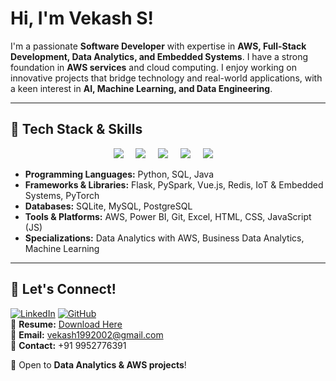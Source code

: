# Hi, I'm Vekash S!

I'm a passionate **Software Developer** with expertise in **AWS, Full-Stack Development, Data Analytics, and Embedded Systems**. I have a strong foundation in **AWS services** and cloud computing. I enjoy working on innovative projects that bridge technology and real-world applications, with a keen interest in **AI, Machine Learning, and Data Engineering**.

---

## 🔧 Tech Stack & Skills

<p align="center">
  <a href="#"><img src="https://img.shields.io/badge/Python-3776AB?logo=python&logoColor=fff"/></a> &nbsp;   &nbsp;
  <a href="#"><img src="https://img.shields.io/badge/AWS-%23FF9900.svg?logo=amazon-web-services&logoColor=white"/></a> &nbsp;   &nbsp;
  <a href="#"><img src="https://img.shields.io/badge/MySQL-4479A1?logo=mysql&logoColor=fff"/></a> &nbsp;   &nbsp;
  <a href="#"><img src="https://img.shields.io/badge/Power%20BI-F2C811?style=flat&logo=power-bi&logoColor=white"/></a> &nbsp;   &nbsp;
  <a href="#"><img src="https://img.shields.io/badge/Vue.js-4FC08D?logo=vuedotjs&logoColor=fff"/></a> &nbsp;  &nbsp;
</p>



- **Programming Languages:** Python, SQL, Java  
- **Frameworks & Libraries:** Flask, PySpark, Vue.js, Redis, IoT & Embedded Systems, PyTorch  
- **Databases:** SQLite, MySQL, PostgreSQL  
- **Tools & Platforms:** AWS, Power BI, Git, Excel, HTML, CSS, JavaScript (JS)  
- **Specializations:** Data Analytics with AWS, Business Data Analytics, Machine Learning
  
---

## 💬 Let's Connect!

[![LinkedIn](https://custom-icon-badges.demolab.com/badge/LinkedIn-0A66C2?logo=linkedin-white&logoColor=fff)](https://www.linkedin.com/in/vekash-s-148068162/)  [![GitHub](https://img.shields.io/badge/GitHub-%23121011.svg?logo=github&logoColor=white)](https://github.com/vek199)  
📄 **Resume:** [Download Here](./Vekash_S_Resume.pdf)  
📧 **Email:** vekash1992002@gmail.com  
📱 **Contact:** +91 9952776391

🔹 Open to **Data Analytics & AWS projects**!

